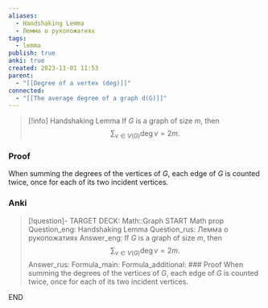 ```yaml
---
aliases:
  - Handshaking Lemma
  - Лемма о рукопожатиях
tags:
  - lemma
publish: true
anki: true
created: 2023-11-01 11:53
parent:
  - "[[Degree of a vertex (deg)]]"
connected:
  - "[[The average degree of a graph d(G)]]"
---
```


> [!info] Handshaking Lemma
> If $G$ is a graph of size $m$, then
> $$\sum_{v\in V(G)}\deg v=2m.$$

### Proof
When summing the degrees of the vertices of $G$, each edge of $G$ is counted twice, once for each of its two incident vertices.


### Anki
> [!question]-
TARGET DECK: Math::Graph
START
Math prop
Question_eng: Handshaking Lemma
Question_rus: Лемма о рукопожатиях
Answer_eng: If $G$ is a graph of size $m$, then
$$\sum_{v\in V(G)}\deg v=2m.$$
Answer_rus: 
Formula_main: 
Formula_additional: ### Proof
When summing the degrees of the vertices of $G$, each edge of $G$ is counted twice, once for each of its two incident vertices.
<!--ID: 1699170117944-->
END









